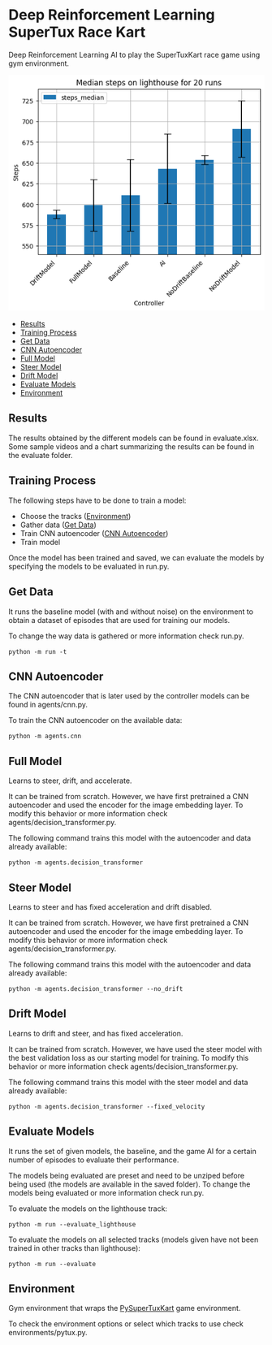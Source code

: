# Deep Reinforcement Learning SuperTux Race Kart

Deep Reinforcement Learning AI to play the SuperTuxKart race game using gym environment.

![Summary chart](evaluate/lighthouse_chart.png)


- [Results](#results)
- [Training Process](#training-process)
- [Get Data](#get-data)
- [CNN Autoencoder](#cnn-autoencoder)
- [Full Model](#full-model)
- [Steer Model](#steer-model)
- [Drift Model](#drift-model)
- [Evaluate Models](#evaluate-models)
- [Environment](#environment)

## Results

The results obtained by the different models can be found in evaluate.xlsx.
Some sample videos and a chart summarizing the results can be found in the evaluate folder.

## Training Process

The following steps have to be done to train a model:

- Choose the tracks ([Environment](#environment))
- Gather data ([Get Data](#get-data))
- Train CNN autoencoder ([CNN Autoencoder](#cnn-autoencoder))
- Train model

Once the model has been trained and saved, we can evaluate the models by specifying the models to be evaluated in run.py.

## Get Data

It runs the baseline model (with and without noise) on the environment to obtain a dataset of episodes that are used for training our models.

To change the way data is gathered or more information check run.py.

```
python -m run -t
```

## CNN Autoencoder

The CNN autoencoder that is later used by the controller models can be found in agents/cnn.py.

To train the CNN autoencoder on the available data:

```
python -m agents.cnn
```

## Full Model

Learns to steer, drift, and accelerate.

It can be trained from scratch. However, we have first pretrained a CNN autoencoder and used the encoder for the image embedding layer.
To modify this behavior or more information check agents/decision_transformer.py.

The following command trains this model with the autoencoder and data already available:
```
python -m agents.decision_transformer 
```

## Steer Model

Learns to steer and has fixed acceleration and drift disabled.

It can be trained from scratch. However, we have first pretrained a CNN autoencoder and used the encoder for the image embedding layer.
To modify this behavior or more information check agents/decision_transformer.py.

The following command trains this model with the autoencoder and data already available:
```
python -m agents.decision_transformer --no_drift 
```

## Drift Model

Learns to drift and steer, and has fixed acceleration. 

It can be trained from scratch. However, we have used the steer model with the best validation loss as our starting model for training.
To modify this behavior or more information check agents/decision_transformer.py.

The following command trains this model with the steer model and data already available:
```
python -m agents.decision_transformer --fixed_velocity 
```

## Evaluate Models

It runs the set of given models, the baseline, and the game AI for a certain number of episodes to evaluate their performance.

The models being evaluated are preset and need to be unziped before being used (the models are available in the saved folder).
To change the models being evaluated or more information check run.py.

To evaluate the models on the lighthouse track:
```
python -m run --evaluate_lighthouse
```

To evaluate the models on all selected tracks (models given have not been trained in other tracks than lighthouse):

```
python -m run --evaluate
```

## Environment

Gym environment that wraps the [PySuperTuxKart](https://github.com/philkr/pystk) game environment.

To check the environment options or select which tracks to use check environments/pytux.py.
